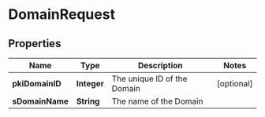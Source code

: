 

# DomainRequest

## Properties

Name | Type | Description | Notes
------------ | ------------- | ------------- | -------------
**pkiDomainID** | **Integer** | The unique ID of the Domain |  [optional]
**sDomainName** | **String** | The name of the Domain | 




